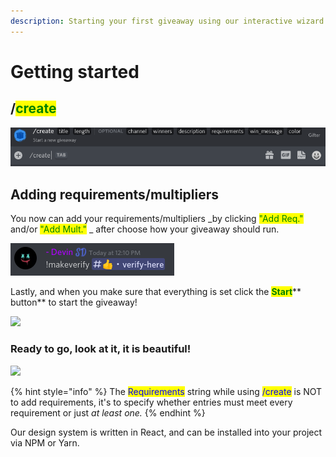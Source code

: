 ```yaml
---
description: Starting your first giveaway using our interactive wizard!
---
```


# Getting started

## /<mark style="color:green;">**create**</mark>

![Start our Gifter interactive wizard.](<../.gitbook/assets/Screenshot 2021-12-06 11.25.53 PM.png>)

## Adding requirements/multipliers

You now can add your requirements/multipliers _by clicking <mark style="color:green;">"Add Req."</mark> and/or <mark style="color:green;">"Add Mult."</mark>  _  after choose how your giveaway should run.

![](<../.gitbook/assets/image (1).png>)

Lastly, and when you make sure that everything is set click the <mark style="color:green;">**Start**</mark>** button** to start the giveaway!

![](https://cdn.discordapp.com/attachments/832219918472183829/897055719310909450/unknown.png)

### Ready to go, look at it, it is beautiful!

![](broken-reference)

{% hint style="info" %}
The <mark style="color:blue;">Requirements</mark> string while using <mark style="color:blue;">/create</mark> is NOT to add requirements, it's to specify whether entries must meet every requirement or just _at least one._
{% endhint %}

Our design system is written in React, and can be installed into your project via NPM or Yarn.
